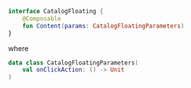 ```kotlin 
interface CatalogFloating {
    @Composable
    fun Content(params: CatalogFloatingParameters)
}
```
where

```kotlin 
data class CatalogFloatingParameters(
    val onClickAction: () -> Unit
)
```